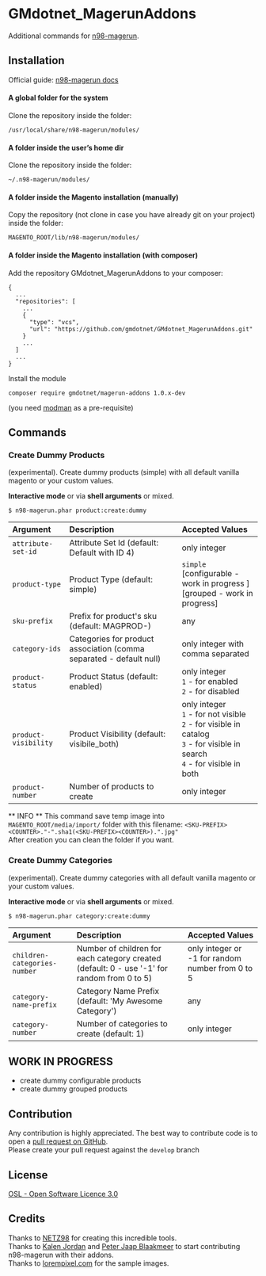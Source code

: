 GMdotnet_MagerunAddons
=======================

Additional commands for [n98-magerun](https://github.com/netz98/n98-magerun).

## Installation

Official guide: [n98-magerun docs](http://magerun.net/introducting-the-new-n98-magerun-module-system/)

#### A global folder for the system

Clone the repository inside the folder:
```
/usr/local/share/n98-magerun/modules/
```

#### A folder inside the user’s home dir
Clone the repository inside the folder:
```
~/.n98-magerun/modules/
```

#### A folder inside the Magento installation (manually)
Copy the repository (not clone in case you have already git on your project) inside the folder:
```
MAGENTO_ROOT/lib/n98-magerun/modules/
```
 
#### A folder inside the Magento installation (with composer)

Add the repository GMdotnet_MagerunAddons to your composer:

```
{
  ...
  "repositories": [
    ...
    {
      "type": "vcs",
      "url": "https://github.com/gmdotnet/GMdotnet_MagerunAddons.git"
    }
    ...
  ]
  ...
}
```

Install the module

```
composer require gmdotnet/magerun-addons 1.0.x-dev
```

(you need [modman](https://github.com/colinmollenhour/modman) as a pre-requisite)



## Commands

### Create Dummy Products ###

(experimental). Create dummy products (simple) with all default vanilla magento or your custom values.

**Interactive mode** or via **shell arguments** or mixed.

```
$ n98-magerun.phar product:create:dummy
```

Argument             | Description                                                         | Accepted Values                                                                                                                               |
:------------------- | :------------------------------------------------------------------ | :-------------------------------------------------------------------------------------------------------------------------------------------- |
`attribute-set-id`   | Attribute Set Id (default: Default with ID 4)                       | only integer
`product-type`       | Product Type (default: simple)                                      | `simple`<br />[configurable - work in progress ]<br />[grouped - work in progress]
`sku-prefix`         | Prefix for product's sku (default: MAGPROD-)                        | any
`category-ids`       | Categories for product association (comma separated - default null) | only integer with comma separated
`product-status`     | Product Status (default: enabled)                                   | only integer <br /> `1` - for enabled <br /> `2` - for disabled
`product-visibility` | Product Visibility (default: visibile_both)                         | only integer <br /> `1` - for not visible <br /> `2` - for visible in catalog <br /> `3` - for visible in search <br /> `4` - for visible in both
`product-number`     | Number of products to create                                        | only integer

** INFO **
This command save temp image into `MAGENTO_ROOT/media/import/` folder with this filename: `<SKU-PREFIX><COUNTER>."-".sha1(<SKU-PREFIX><COUNTER>).".jpg"`<br />
After creation you can clean the folder if you want.


### Create Dummy Categories ###

(experimental). Create dummy categories with all default vanilla magento or your custom values.

**Interactive mode** or via **shell arguments** or mixed.

```
$ n98-magerun.phar category:create:dummy
```

Argument                     | Description                                                                                 | Accepted Values                                  |
:--------------------------- | :------------------------------------------------------------------------------------------ | :----------------------------------------------- |
`children-categories-number` | Number of children for each category created (default: 0 - use '-1' for random from 0 to 5) | only integer or -1 for random number from 0 to 5 |
`category-name-prefix`       | Category Name Prefix (default: 'My Awesome Category')                                       | any                                              |
`category-number`            | Number of categories to create (default: 1)                                                 | only integer                                     |

## WORK IN PROGRESS
- create dummy configurable products
- create dummy grouped products

## Contribution
Any contribution is highly appreciated. The best way to contribute code is to open a [pull request on GitHub](https://help.github.com/articles/using-pull-requests).<br />Please create your pull request against the `develop` branch

## License
[OSL - Open Software Licence 3.0](http://opensource.org/licenses/osl-3.0.php)

## Credits

Thanks to [NETZ98](http://www.netz98.de/) for creating this incredible tools.<br />
Thanks to [Kalen Jordan](https://github.com/kalenjordan) and [Peter Jaap Blaakmeer](https://github.com/peterjaap) to start contributing n98-magerun with their addons.<br />
Thanks to [lorempixel.com](http://lorempixel.com) for the sample images.